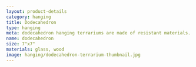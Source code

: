 ```yaml
---
layout: product-details
category: hanging
title: Dodecahedron
type: hanging 
meta: dodecahedron hanging terrariums are made of resistant materials.
name: dodecahedron
size: 7"x7"
materials: glass, wood
image: hanging/dodecahedron-terrarium-thumbnail.jpg
---
```

